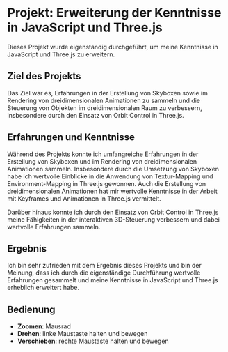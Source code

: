 # Projekt: Erweiterung der Kenntnisse in JavaScript und Three.js

Dieses Projekt wurde eigenständig durchgeführt, um meine Kenntnisse in JavaScript und Three.js zu erweitern.

## Ziel des Projekts

Das Ziel war es, Erfahrungen in der Erstellung von Skyboxen sowie im Rendering von dreidimensionalen Animationen zu sammeln und die Steuerung von Objekten im dreidimensionalen Raum zu verbessern, insbesondere durch den Einsatz von Orbit Control in Three.js.

## Erfahrungen und Kenntnisse

Während des Projekts konnte ich umfangreiche Erfahrungen in der Erstellung von Skyboxen und im Rendering von dreidimensionalen Animationen sammeln. Insbesondere durch die Umsetzung von Skyboxen habe ich wertvolle Einblicke in die Anwendung von Textur-Mapping und Environment-Mapping in Three.js gewonnen. Auch die Erstellung von dreidimensionalen Animationen hat mir wertvolle Kenntnisse in der Arbeit mit Keyframes und Animationen in Three.js vermittelt.

Darüber hinaus konnte ich durch den Einsatz von Orbit Control in Three.js meine Fähigkeiten in der interaktiven 3D-Steuerung verbessern und dabei wertvolle Erfahrungen sammeln.

## Ergebnis

Ich bin sehr zufrieden mit dem Ergebnis dieses Projekts und bin der Meinung, dass ich durch die eigenständige Durchführung wertvolle Erfahrungen gesammelt und meine Kenntnisse in JavaScript und Three.js erheblich erweitert habe.

## Bedienung

- **Zoomen**: Mausrad
- **Drehen**: linke Maustaste halten und bewegen
- **Verschieben**: rechte Maustaste halten und bewegen
